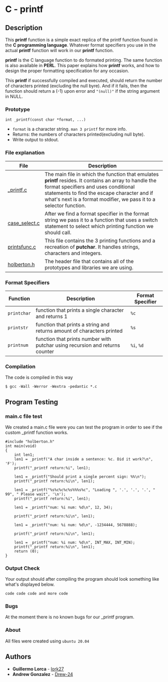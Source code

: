 # C - printf

## Description

This **printf** function is a simple exact replica of the printf function found in the
**C programming language**. Whatever format specifiers you use in the actual **printf** function
will work in our **printf** function.

**printf** is the C language function to do formated printing.
The same function is also available in **PERL**.
This paper explains how **printf** works,
and how to design the proper formatting specification for any occasion.

This **printf** if successfully compiled and executed, should return the number of characters
printed (excluding the null byre). And if it fails, then the function should return a (-1) upon error
and `"(null)"` if the string argument in NULL.


### Prototype

`int _printf(const char *format, ...)`

- `format` is a character string. `man 3 printf` for more info.
- Returns: the numbers of characters printed(excluding null byte).
- Write output to stdout.


### File explanation
| File | Description |
| ----------- | ----------- |
| [\_printf.c](https://github.com/lork27/printf/blob/main/_printf.c) | The main file in which the function that emulates **printf** resides. It contains an array to handle the format specifiers and uses conditional statements to find the escape character and if what's next is a format modifier, we pass it to a selector function. |
| [case\_select.c](https://github.com/lork27/printf/blob/main/case_select.c) | After we find a format specifier in the format string we pass it to a function that uses a switch statement to select which printing function we should call. |
| [printsfunc.c](https://github.com/lork27/printf/blob/main/printsfunc.c) | This file contains the 3 printing functions and a recreation of **putchar**. It handles strings, characters and integers. |
| [holberton.h](https://github.com/lork27/printf/blob/main/holberton.h) | The header file that contains all of the prototypes and libraries we are using.


### Format Specifiers
| Function | Description | Format Specifier |
| ----------- | ----------- | ----------- |
| `printchar` | function that prints a single character and returns 1 | `%c` |
| `printstr` | function that prints a string and returns amount of characters printed | `%s` |
| `printnum` | function that prints number with putchar using recursion and returns counter | `%i`, `%d` |


### Compilation
The code is compiled in this way
```
$ gcc -Wall -Werror -Wextra -pedantic *.c
```


## Program Testing
### main.c file test

We created a main.c file were you can test the program in order to see if the custom \_printf function works.
```
#include "holberton.h"
int main(void)
{
    int len1;
    len1 = _printf("A char inside a sentence: %c. Did it work?\n", 'F');
    printf("_printf return:%i", len1);

    len1 = _printf("Should print a single percent sign: %%\n");
    printf("_printf return:%i\n", len1);

    len1 = _printf("%s%c%c%c%s%%%s%c", "Loading ", '.', '.', '.', " 99", " Please wait", '\n');
    printf("_printf return:%i", len1);

    len1 = _printf("num: %i num: %d\n", 12, 34);

    printf("_printf return:%i\n", len1);
    
    len1 = _printf("num: %i num: %d\n", -1234444, 5678888);

    printf("_printf return:%i\n", len1);

    len1 = _printf("num: %i num: %d\n", INT_MAX, INT_MIN);
    printf("_printf return:%i\n", len1);
    return (0);
}
```
### Output Check

Your output should after compiling the program should look something like what's displayed below.

```
code code code and more code
```

### Bugs

At the moment there is no known bugs for our \_printf program.

### About

All files were created using `ubuntu 20.04`

## Authors

- **Guillermo Lorca** - [lork27](https://github.com/lork27)
- **Andrew Gonzalez** - [Drew-24](https://github.com/Drew-24)
